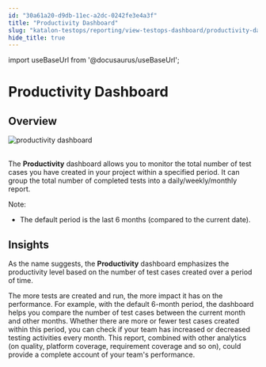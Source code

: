 ```yaml
---
id: "30a61a20-d9db-11ec-a2dc-0242fe3e4a3f"
title: "Productivity Dashboard"
slug: "katalon-testops/reporting/view-testops-dashboard/productivity-dashboard"
hide_title: true
---
```

import useBaseUrl from '@docusaurus/useBaseUrl';

    

# <a id="id_dashboard-productivity" class="anchor_top_offset"/><a id="ariaid-title1" class="anchor_top_offset"/>Productivity Dashboard

    
    
  

## <a id="id_1" class="anchor_top_offset"/>Overview

<p xmlns="http://www.w3.org/1999/xhtml" className="p">   <img className="image" src={useBaseUrl("https://github.com/katalon-studio/docs-images/raw/master/katalon-analytics/docs/overview/kt-dashboard-productivity-ui-may2022.png")} alt="productivity dashboard" /><br /><br /> </p> 
<p xmlns="http://www.w3.org/1999/xhtml" className="p">The <strong className="ph b">Productivity</strong> dashboard allows you to   monitor the total number of test cases you have created in your   project within a specified period. It can group the total number of   completed tests into a daily/weekly/monthly report.</p> 
<div xmlns="http://www.w3.org/1999/xhtml" className="note note note_note"><span className="note__title">Note:</span> 
  <ul className="ul"><li className="li"><p className="p">The default period is the last 6 months (compared to the current
        date).</p></li></ul>
</div>
    

## <a id="id_2" class="anchor_top_offset"/>Insights

    
      
<p xmlns="http://www.w3.org/1999/xhtml" className="p">As the name suggests, the <strong className="ph b">Productivity</strong>   dashboard emphasizes the productivity level based on the number of   test cases created over a period of time.</p> 
      
<p xmlns="http://www.w3.org/1999/xhtml" className="p">The more tests are created and run, the more impact it has on   the performance. For example, with the default 6-month period, the   dashboard helps you compare the number of test cases between the   current month and other months. Whether there are more or fewer   test cases created within this period, you can check if your team   has increased or decreased testing activities every month. This   report, combined with other analytics (on quality, platform   coverage, requirement coverage and so on), could provide a complete   account of your team's performance.</p> 
    
  
